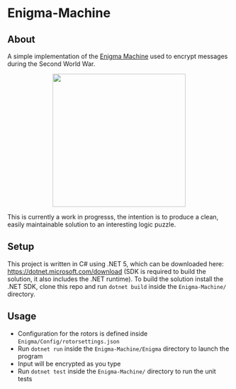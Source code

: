 # Enigma-Machine

## About
A simple implementation of the [Enigma Machine](https://en.wikipedia.org/wiki/Enigma_machine) used to encrypt messages during the Second World War. 

<div align="center">
     <img src="https://upload.wikimedia.org/wikipedia/commons/thumb/5/53/Enigma_wiring_kleur.svg/800px-Enigma_wiring_kleur.svg.png" 
          width="300"/>
</div>



This is currently a work in progresss, the intention is to produce a clean, easily maintainable solution to an interesting logic puzzle. 

## Setup
This project is written in C# using .NET 5, which can be downloaded here: https://dotnet.microsoft.com/download (SDK is required to build the solution, it also includes the .NET runtime). To build the solution install the .NET SDK, clone this repo and run `dotnet build` inside the `Enigma-Machine/` directory.

## Usage
- Configuration for the rotors is defined inside `Enigma/Config/rotorsettings.json` 
- Run `dotnet run` inside the `Enigma-Machine/Enigma` directory to launch the program
- Input will be encrypted as you type
- Run `dotnet test` inside the `Enigma-Machine/` directory to run the unit tests
